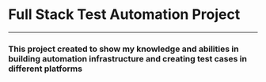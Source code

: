 # Full Stack Test Automation Project

***

### This project created to show my knowledge and abilities in building automation infrastructure and creating test cases in different platforms
